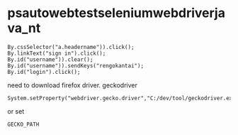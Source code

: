 # psautowebtestseleniumwebdriverjava_nt
```
By.cssSelector("a.headername")).click();
By.linkText("sign in").click();
By.id("username")).clear();
By.id("username")).sendKeys("rengokantai");
By.id("login").click();
```

need to download firefox driver.
geckodriver
```
System.setProperty("webdriver.gecko.driver","C:/dev/tool/geckodriver.exe");
```

or set
```
GECKO_PATH
```
